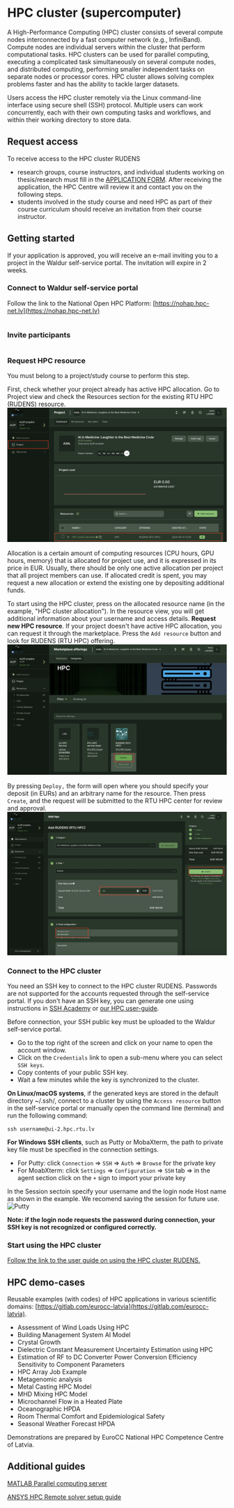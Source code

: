 # HPC cluster (supercomputer)

A High-Performance Computing (HPC) cluster consists of several compute nodes interconnected by a fast computer network (e.g., InfiniBand). Compute nodes are individual servers within the cluster that perform computational tasks. HPC clusters can be used for parallel computing, executing a complicated task simultaneously on several compute nodes, and distributed computing, performing smaller independent tasks on separate nodes or processor cores. HPC cluster allows solving complex problems faster and has the ability to tackle larger datasets.

Users access the HPC cluster remotely via the Linux command-line interface using secure shell (SSH) protocol. Multiple users can work concurrently, each with their own computing tasks and workflows, and within their working directory to store data.

## Request access
To receive access to the HPC cluster RUDENS
- research groups, course instructors, and individual students working on thesis/research must fill in the [APPLICATION FORM](https://docs.google.com/forms/d/e/1FAIpQLSemd1JlJB2lyW0Fal6OA3MM7cmxpqh0GQt145lrzmqqIFQIeA/viewform).  After receiving the application, the HPC Centre will review it and contact you on the following steps.
- students involved in the study course and need HPC as part of their course curriculum should receive an invitation from their course instructor.

## Getting started

If your application is approved, you will receive an e-mail inviting you to a project in the Waldur self-service portal. The invitation will expire in 2 weeks.

### Connect to Waldur self-service portal
Follow the link to the National Open HPC Platform: [https://nohap.hpc-net.lv](https://nohap.hpc-net.lv)
```{include} ./include/waldur_access.md
```
### Invite participants
```{include} ./include/waldur_invite.md
```
### Request HPC resource
You must belong to a project/study course to perform this step. 

First, check whether your project already has active HPC allocation. Go to Project view and check the Resources section for the existing RTU HPC (RUDENS) resource.  
![HPC resource](images/waldur_project_HPC_1.jpg)

Allocation is a certain amount of computing resources (CPU hours, GPU hours, memory) that is allocated for project use, and it is expressed in its price in EUR. Usually, there should be only one active allocation per project that all project members can use. If allocated credit is spent, you may request a new allocation or extend the existing one by depositing additional funds.

To start using the HPC cluster, press on the allocated resource name (in the example, "HPC cluster allocation"). In the resource view, you will get additional information about your username and access details.
**Request new HPC resource**. If your project doesn't have active HPC allocation, you can request it through the marketplace. Press the `Add resource` button and look for RUDENS (RTU HPC) offering. 
![marketplace HPC](images/waldur_project_HPC_2.jpg)

By pressing `Deploy,` the form will open where you should specify your deposit (in EURs) and an arbitrary name for the resource. Then press `Create`, and the request will be submitted to the RTU HPC center for review and approval.
![deploy HPC](images/waldur_project_HPC_3.jpg)

### Connect to the HPC cluster

You need an SSH key to connect to the HPC cluster RUDENS. Passwords are not supported for the accounts requested through the self-service portal. If you don't have an SSH key, you can generate one using instructions in [SSH Academy](https://www.ssh.com/academy/ssh/keygen) or [our HPC user-guide](https://hpc-guide.rtu.lv/appendix.html#generating-keys-on-windows-using-mobaxterm).

Before connection, your SSH public key must be uploaded to the Waldur self-service portal. 
- Go to the top right of the screen and click on your name to open the account window. 
- Click on the `Credentials` link to open a sub-menu where you can select `SSH keys`. 
- Copy contents of your public SSH key. 
- Wait a few minutes while the key is synchronized to the cluster.

**On Linux/macOS systems**, if the generated keys are stored in the default directory ~/.ssh/, connect to a cluster by using the `Access resource` button in the self-service portal or manually open the command line (terminal) and run the following command:
   ```
   ssh username@ui-2.hpc.rtu.lv
   ```
**For Windows SSH clients**, such as Putty or MobaXterm, the path to private key file must be specified in the connection settings.
 - For Putty: click `Connection` => `SSH` => `Auth` => `Browse` for the private key
 - For MoabXterm: click `Settings` => `Configuration` => `SSH` tab => in the agent section click on the `+` sign to import your private key

In the Session sectoin specify your username and the login node Host name as shown in the example. We recomend saving the session for future use.
![Putty](images/putty_window.png)

**Note: if the login node requests the password during connection, your SSH key is not recognized or configured correctly.**

### Start using the HPC cluster

[Follow the link to the user guide on using the HPC cluster RUDENS.](https://hpc-guide.rtu.lv)

## HPC demo-cases

Reusable examples (with codes) of HPC applications in various scientific domains: [https://gitlab.com/eurocc-latvia](https://gitlab.com/eurocc-latvia).

- Assessment of Wind Loads Using HPC
- Building Management System AI Model
- Crystal Growth
- Dielectric Constant Measurement Uncertainty Estimation using HPC
- Estimation of RF to DC Converter Power Conversion Efficiency Sensitivity to Component Parameters
- HPC Array Job Example
- Metagenomic analysis
- Metal Casting HPC Model
- MHD Mixing HPC Model
- Microchannel Flow in a Heated Plate
- Oceanographic HPDA
- Room Thermal Comfort and Epidemiological Safety
- Seasonal Weather Forecast HPDA

Demonstrations are prepared by EuroCC National HPC Competence Centre of Latvia.

## Additional guides

[MATLAB Parallel computing server](https://hpc.rtu.lv/matlabmdcs-hpc/?lang=en)

[ANSYS HPC Remote solver setup guide](https://hpc-guide.rtu.lv/appendix.html#ansys-remote-solver-manager-rsm)
